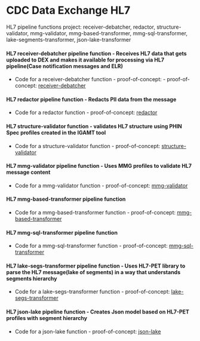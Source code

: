 # CDC Data Exchange HL7

HL7 pipeline functions project: receiver-debatcher, redactor, structure-validator, mmg-validator, mmg-based-transformer, mmg-sql-transformer, lake-segments-transformer, json-lake-transformer

#### HL7 receiver-debatcher pipeline function - Receives HL7 data that gets uploaded to DEX and makes it available for processing via HL7 pipeline(Case notification messages and ELR)
- Code for a receiver-debatcher function -  proof-of-concept: - proof-of-concept:
[receiver-debatcher](https://github.com/CDCgov/data-exchange-hl7/tree/develop/fns-hl7-pipeline/fn-receiver-debatcher)

#### HL7 redactor pipeline function - Redacts PII data from the message
- Code for a redactor function - proof-of-concept:
[redactor](https://github.com/CDCgov/data-exchange-hl7/tree/develop/fns-hl7-pipeline/fn-redactor)

#### HL7 structure-validator function - validates HL7 structure using PHIN Spec profiles created in the IGAMT tool
- Code for a structure-validator function - proof-of-concept:
[structure-validator](https://github.com/CDCgov/data-exchange-hl7/tree/develop/fns-hl7-pipeline/fn-structure-validator)

#### HL7 mmg-validator pipeline function - Uses MMG profiles to validate HL7 message content
- Code for a mmg-validator function - proof-of-concept:
[mmg-validator](https://github.com/CDCgov/data-exchange-hl7/tree/develop/fns-hl7-pipeline/fn-mmg-validator)

#### HL7 mmg-based-transformer pipeline function
- Code for a mmg-based-transformer function - proof-of-concept:
[mmg-based-transformer](https://github.com/CDCgov/data-exchange-hl7/tree/develop/fns-hl7-pipeline/fn-mmg-based-transformer)

#### HL7 mmg-sql-transformer pipeline function
- Code for a mmg-sql-transformer function - proof-of-concept:
[mmg-sql-transformer](https://github.com/CDCgov/data-exchange-hl7/tree/develop/fns-hl7-pipeline/fn-mmg-sql-transformer)

#### HL7 lake-segs-transformer pipeline function - Uses HL7-PET library to parse the HL7 message(lake of segments) in a way that understands segments hierarchy
- Code for a lake-segs-transformer function - proof-of-concept:
[lake-segs-transformer](https://github.com/CDCgov/data-exchange-hl7/tree/develop/fns-hl7-pipeline/fn-lake-segs-transformer)

#### HL7 json-lake pipeline function - Creates Json model based on HL7-PET profiles with segment hierarchy
- Code for a json-lake function - proof-of-concept:
[json-lake](https://github.com/CDCgov/data-exchange-hl7/tree/develop/fns-hl7-pipeline/fn-hl7-json-lake)
